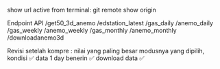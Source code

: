 show url active from terminal:
git remote show origin


Endpoint API
/get50_3d_anemo
/edstation_latest
/gas_daily
/anemo_daily
/gas_weekly
/anemo_weekly
/gas_monthly
/anemo_monthly
/downloadanemo3d


Revisi setelah kompre :
nilai yang paling besar modusnya yang dipilih, kondisi ✅
data 1 day benerin ✅
download data ✅
